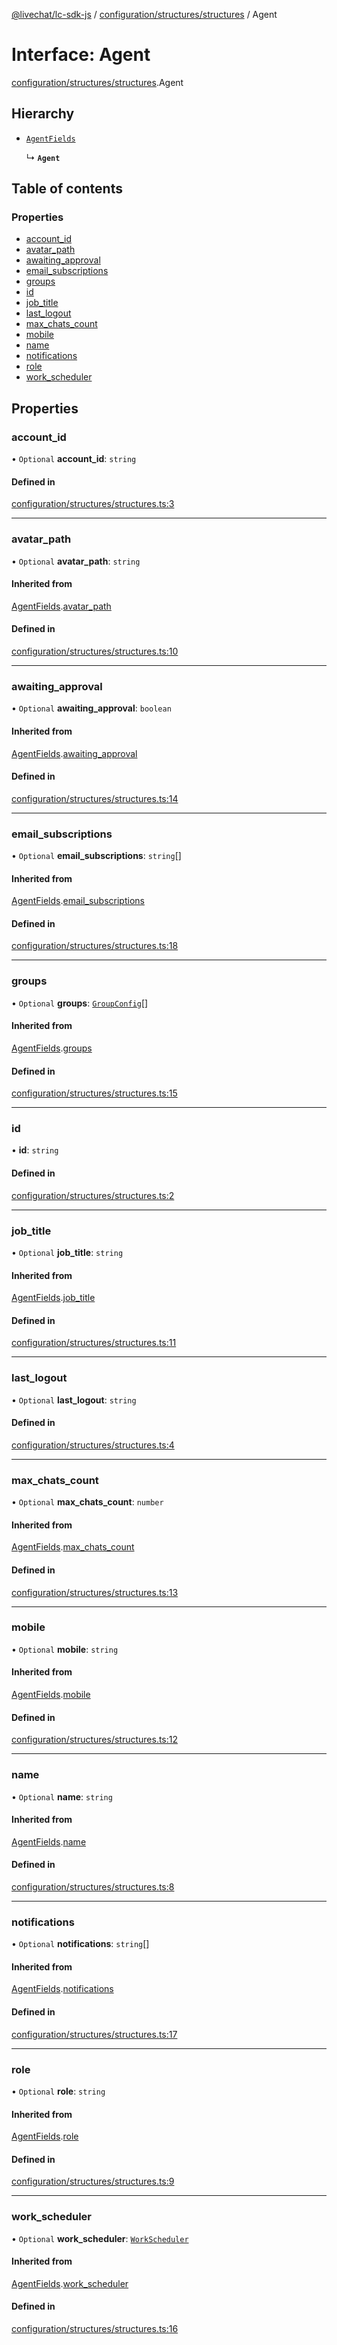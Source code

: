 [@livechat/lc-sdk-js](../README.md) / [configuration/structures/structures](../modules/configuration_structures_structures.md) / Agent

# Interface: Agent

[configuration/structures/structures](../modules/configuration_structures_structures.md).Agent

## Hierarchy

- [`AgentFields`](configuration_structures_structures.AgentFields.md)

  ↳ **`Agent`**

## Table of contents

### Properties

- [account\_id](configuration_structures_structures.Agent.md#account_id)
- [avatar\_path](configuration_structures_structures.Agent.md#avatar_path)
- [awaiting\_approval](configuration_structures_structures.Agent.md#awaiting_approval)
- [email\_subscriptions](configuration_structures_structures.Agent.md#email_subscriptions)
- [groups](configuration_structures_structures.Agent.md#groups)
- [id](configuration_structures_structures.Agent.md#id)
- [job\_title](configuration_structures_structures.Agent.md#job_title)
- [last\_logout](configuration_structures_structures.Agent.md#last_logout)
- [max\_chats\_count](configuration_structures_structures.Agent.md#max_chats_count)
- [mobile](configuration_structures_structures.Agent.md#mobile)
- [name](configuration_structures_structures.Agent.md#name)
- [notifications](configuration_structures_structures.Agent.md#notifications)
- [role](configuration_structures_structures.Agent.md#role)
- [work\_scheduler](configuration_structures_structures.Agent.md#work_scheduler)

## Properties

### account\_id

• `Optional` **account\_id**: `string`

#### Defined in

[configuration/structures/structures.ts:3](https://github.com/livechat/lc-sdk-js/blob/c7b3817/src/configuration/structures/structures.ts#L3)

___

### avatar\_path

• `Optional` **avatar\_path**: `string`

#### Inherited from

[AgentFields](configuration_structures_structures.AgentFields.md).[avatar_path](configuration_structures_structures.AgentFields.md#avatar_path)

#### Defined in

[configuration/structures/structures.ts:10](https://github.com/livechat/lc-sdk-js/blob/c7b3817/src/configuration/structures/structures.ts#L10)

___

### awaiting\_approval

• `Optional` **awaiting\_approval**: `boolean`

#### Inherited from

[AgentFields](configuration_structures_structures.AgentFields.md).[awaiting_approval](configuration_structures_structures.AgentFields.md#awaiting_approval)

#### Defined in

[configuration/structures/structures.ts:14](https://github.com/livechat/lc-sdk-js/blob/c7b3817/src/configuration/structures/structures.ts#L14)

___

### email\_subscriptions

• `Optional` **email\_subscriptions**: `string`[]

#### Inherited from

[AgentFields](configuration_structures_structures.AgentFields.md).[email_subscriptions](configuration_structures_structures.AgentFields.md#email_subscriptions)

#### Defined in

[configuration/structures/structures.ts:18](https://github.com/livechat/lc-sdk-js/blob/c7b3817/src/configuration/structures/structures.ts#L18)

___

### groups

• `Optional` **groups**: [`GroupConfig`](configuration_structures_structures.GroupConfig.md)[]

#### Inherited from

[AgentFields](configuration_structures_structures.AgentFields.md).[groups](configuration_structures_structures.AgentFields.md#groups)

#### Defined in

[configuration/structures/structures.ts:15](https://github.com/livechat/lc-sdk-js/blob/c7b3817/src/configuration/structures/structures.ts#L15)

___

### id

• **id**: `string`

#### Defined in

[configuration/structures/structures.ts:2](https://github.com/livechat/lc-sdk-js/blob/c7b3817/src/configuration/structures/structures.ts#L2)

___

### job\_title

• `Optional` **job\_title**: `string`

#### Inherited from

[AgentFields](configuration_structures_structures.AgentFields.md).[job_title](configuration_structures_structures.AgentFields.md#job_title)

#### Defined in

[configuration/structures/structures.ts:11](https://github.com/livechat/lc-sdk-js/blob/c7b3817/src/configuration/structures/structures.ts#L11)

___

### last\_logout

• `Optional` **last\_logout**: `string`

#### Defined in

[configuration/structures/structures.ts:4](https://github.com/livechat/lc-sdk-js/blob/c7b3817/src/configuration/structures/structures.ts#L4)

___

### max\_chats\_count

• `Optional` **max\_chats\_count**: `number`

#### Inherited from

[AgentFields](configuration_structures_structures.AgentFields.md).[max_chats_count](configuration_structures_structures.AgentFields.md#max_chats_count)

#### Defined in

[configuration/structures/structures.ts:13](https://github.com/livechat/lc-sdk-js/blob/c7b3817/src/configuration/structures/structures.ts#L13)

___

### mobile

• `Optional` **mobile**: `string`

#### Inherited from

[AgentFields](configuration_structures_structures.AgentFields.md).[mobile](configuration_structures_structures.AgentFields.md#mobile)

#### Defined in

[configuration/structures/structures.ts:12](https://github.com/livechat/lc-sdk-js/blob/c7b3817/src/configuration/structures/structures.ts#L12)

___

### name

• `Optional` **name**: `string`

#### Inherited from

[AgentFields](configuration_structures_structures.AgentFields.md).[name](configuration_structures_structures.AgentFields.md#name)

#### Defined in

[configuration/structures/structures.ts:8](https://github.com/livechat/lc-sdk-js/blob/c7b3817/src/configuration/structures/structures.ts#L8)

___

### notifications

• `Optional` **notifications**: `string`[]

#### Inherited from

[AgentFields](configuration_structures_structures.AgentFields.md).[notifications](configuration_structures_structures.AgentFields.md#notifications)

#### Defined in

[configuration/structures/structures.ts:17](https://github.com/livechat/lc-sdk-js/blob/c7b3817/src/configuration/structures/structures.ts#L17)

___

### role

• `Optional` **role**: `string`

#### Inherited from

[AgentFields](configuration_structures_structures.AgentFields.md).[role](configuration_structures_structures.AgentFields.md#role)

#### Defined in

[configuration/structures/structures.ts:9](https://github.com/livechat/lc-sdk-js/blob/c7b3817/src/configuration/structures/structures.ts#L9)

___

### work\_scheduler

• `Optional` **work\_scheduler**: [`WorkScheduler`](configuration_structures_structures.WorkScheduler.md)

#### Inherited from

[AgentFields](configuration_structures_structures.AgentFields.md).[work_scheduler](configuration_structures_structures.AgentFields.md#work_scheduler)

#### Defined in

[configuration/structures/structures.ts:16](https://github.com/livechat/lc-sdk-js/blob/c7b3817/src/configuration/structures/structures.ts#L16)
